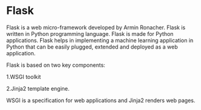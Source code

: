 # Flask

Flask is a web micro-framework developed by Armin Ronacher. Flask is written in Python programming language. Flask is made for Python applications. Flask helps in implementing a machine learning application in Python that can be easily plugged, extended and deployed as a web application. 

Flask is based on two key components: 

1.WSGI toolkit  

2.Jinja2 template engine. 

WSGI is a specification for web applications and Jinja2 renders web pages.
